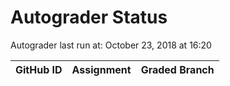 # Autograder Status
Autograder last run at: October 23, 2018 at 16:20

| GitHub ID | Assignment | Graded Branch |
|-----------|------------|---------------|
